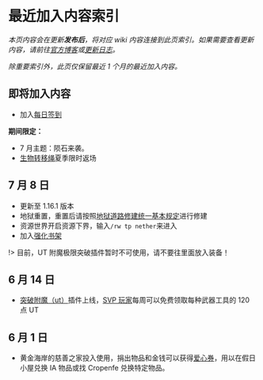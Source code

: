 # 最近加入内容索引

*本页内容会在更新**发布后**，将对应 wiki 内容连接到此页索引。如果需要查看更新内容，请前往[官方博客](https://blog.sotap.org)或[更新日志](https://open.sotap.org)。*

*除重要索引外，此页仅保留最近 1 个月的最近加入内容。*

## 即将加入内容

- 加入[每日签到][每日签到]

**期间限定：**

- 7 月主题：陨石来袭。
- [生物转移绳][生物转移绳]夏季限时返场

## 7 月 8 日

- 更新至 1.16.1 版本
- 地狱重置，重置后请按照[地狱道路修建统一基本规定][地狱交通]进行修建
- 资源世界开启资源下界，输入`/rw tp nether`来进入
- 加入[强化书架][强化书架]

!> 目前，UT 附魔极限突破插件暂时不可使用，请不要往里面放入装备！

## 6 月 14 日

- [突破附魔（ut）][ut]插件上线，[SVP 玩家][赞助相关]每周可以免费领取每种武器工具的 120 点 UT

## 6 月 1 日

- 黄金海岸的慈善之家投入使用，捐出物品和金钱可以获得[爱心券][爱心券]，用以在假日小屋兑换 IA 物品或找 Cropenfe 兑换特定物品。

[强化书架]:/plugins/enchancedbookshelf.md
[生物转移绳]:/
[每日签到]:/
[地狱交通]:https://g.sotap.org/d/175-116/7
[赞助相关]:/extra.md
[ut]:/plugins/upgradeabletools.md
[爱心券]:/Windfall/economy.md#爱心券
